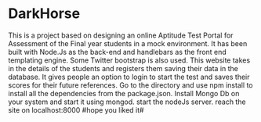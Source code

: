 # DarkHorse
This is a project based on designing an online Aptitude Test Portal for Assessment of the Final year students in a mock environment.
It has been built with Node.Js as the back-end and handlebars as the front end templating engine. 
Some Twitter bootstrap is also used.
This website takes in the details of the students and registers them saving their data in the database.
It gives people an option to login to start the test and saves their scores for their future references.
Go to the directory and use npm install to install all the dependencies from the package.json.
Install Mongo Db on your system and start it using mongod.
start the nodeJs server.
reach the site on localhost:8000
#hope you liked it#
